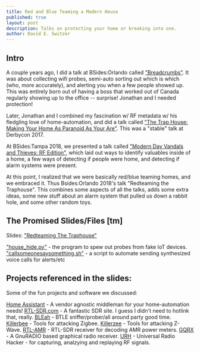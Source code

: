 ```yaml
---
title: Red and Blue Teaming a Modern House
published: true
layout: post
description: Talks on protecting your home or breaking into one.
author: David E. Switzer
---
```

## Intro

A couple years ago, I did a talk at BSides:Orlando called ["Breadcrumbs"](https://www.youtube.com/watch?v=HzQHWUM8cNo).   It was about collecting wifi probes, semi-auto sorting out which is which (who, more accurately), and alerting you when a few people showed up.   This was entirely born out of having a boss that worked out of Canada regularly showing up to the office -- surprise!  Jonathan and I needed protection!

Later, Jonathan and I combined my fascination w/ RF metadata w/ his fledgling love of home-automation, and did a talk called ["The Trap House: Making Your Home As Paranoid As Your Are"](https://www.youtube.com/watch?v=OWUu0gQTKkM).   This was a "stable" talk at Derbycon 2017.

At BSides:Tampa 2018, we presented a talk called ["Modern Day Vandals and Thieves: RF Edition"](https://www.youtube.com/watch?v=O01ppGIWjr0), which laid out ways to identify valuables inside of a home, a few ways of detecting if people were home, and detecting if alarm systems were present.

At this point, I realized that we were basically red/blue teaming homes, and we embraced it.   Thus Bsides:Orlando 2018's talk "Redteaming the Traphouse".  This combines some aspects of all the talks, adds some extra ideas, some new stuff about an alarm system that pulled us down a rabbit hole, and some other random toys.


## The Promised Slides/Files [tm]

Slides: ["Redteaming The Traphouse"](https://github.com/Insomniac-Security/Insomniac-Security.github.io/blob/master/static/docs/BsidesOrl2018_Redteaming-the-traphouse.pdf)

["house_hide.py"](https://github.com/violentlydave/GatosGuardianes/blob/master/house_hide.py) - the program to spew out probes from fake IoT devices.
["callsomeonesaysomething.sh"](https://github.com/violentlydave/GatosGuardianes/blob/master/callsomeonesaysomething.sh) - a script to automate sending synthesized voice calls for alerts/etc

## Projects referenced in the slides:

Some of the fun projects and software we discussed:

[Home Assistant](https://www.home-assistant.io/) - A vendor agnostic middleman for your home-automation needs!
[RTL-SDR.com](http://www.rtl-sdr.com) - A fantastic SDR site.  I guess I didn't need to hotlink that, really.
[BLEah](https://github.com/evilsocket/bleah) - BTLE sniffer/prober/all around party good time.
[Killerbee](https://github.com/riverloopsec/killerbee) - Tools for attacking Zigbee.
[Killerzee](https://github.com/riverloopsec/killerzee) - Tools for attacking Z-Wave.
[RTL-AMR](https://github.com/bemasher/rtlamr) - RTL-SDR receiver for decoding AMR power meters.
[GQRX](http://gqrx.dk) - A GnuRADIO based graphical radio receiver.
[URH](https://github.com/jopohl/urh) - Universal Radio Hacker - for capturing, analzying and replaying RF signals.

